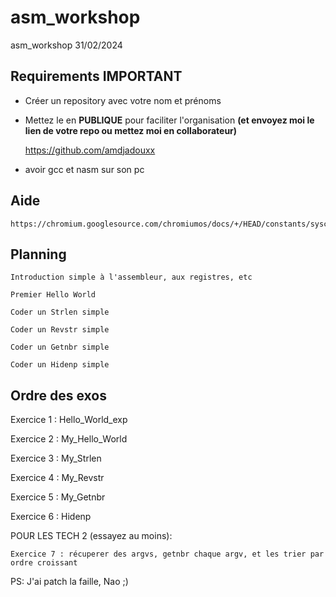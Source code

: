 # asm_workshop
asm_workshop 31/02/2024

## Requirements **IMPORTANT**
- Créer un repository avec votre nom et prénoms

- Mettez le en **PUBLIQUE** pour faciliter l'organisation **(et envoyez moi le lien de votre repo ou mettez moi en collaborateur)**

    https://github.com/amdjadouxx
  
  
- avoir gcc et nasm sur son pc

## Aide

    https://chromium.googlesource.com/chromiumos/docs/+/HEAD/constants/syscalls.md


## Planning 
    
    Introduction simple à l'assembleur, aux registres, etc

    Premier Hello World

    Coder un Strlen simple
 
    Coder un Revstr simple

    Coder un Getnbr simple

    Coder un Hidenp simple



## Ordre des exos

Exercice 1 : Hello_World_exp

Exercice 2 : My_Hello_World

Exercice 3 : My_Strlen

Exercice 4 : My_Revstr

Exercice 5 : My_Getnbr

Exercice 6 : Hidenp

POUR LES TECH 2 (essayez au moins): 

    Exercice 7 : récuperer des argvs, getnbr chaque argv, et les trier par ordre croissant































PS: J'ai patch la faille, Nao ;)

